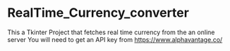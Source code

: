 # RealTime_Currency_converter
This a Tkinter Project that fetches real time currency from the an online server
You will need to get an API key from https://www.alphavantage.co/
